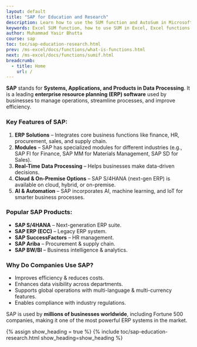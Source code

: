 ```yaml
---
layout: default
title: "SAP for Education and Research"
description: Learn how to use the SUM function and AutoSum in Microsoft Excel to quickly add values across cells, columns, or rows. Includes syntax, examples, and tips for efficient usage.
keywords: Excel SUM function, how to use SUM in Excel, Excel functions guide, Excel SUM formula, Excel add cells, Excel basics, Excel tutorials, Microsoft Excel functions, SUM formula examples
author: Muhammad Yasir Bhutta
course: sap
toc: toc/sap-education-research.html
prev: /ms-excel/docs/functions/what-is-functions.html
next: /ms-excel/docs/functions/sumif.html
breadcrumb:
  - title: Home
    url: /
---
```


**SAP** stands for **Systems, Applications, and Products in Data Processing**. It is a leading **enterprise resource planning (ERP) software** used by businesses to manage operations, streamline processes, and improve efficiency.  

### **Key Features of SAP:**
1. **ERP Solutions** – Integrates core business functions like finance, HR, procurement, sales, and supply chain.
2. **Modules** – SAP has specialized modules for different industries (e.g., SAP FI for Finance, SAP MM for Materials Management, SAP SD for Sales).
3. **Real-Time Data Processing** – Helps businesses make data-driven decisions.
4. **Cloud & On-Premise Options** – SAP S/4HANA (next-gen ERP) is available on cloud, hybrid, or on-premise.
5. **AI & Automation** – SAP incorporates AI, machine learning, and IoT for smarter business processes.

### **Popular SAP Products:**
- **SAP S/4HANA** – Next-generation ERP suite.
- **SAP ERP (ECC)** – Legacy ERP system.
- **SAP SuccessFactors** – HR management.
- **SAP Ariba** – Procurement & supply chain.
- **SAP BW/BI** – Business intelligence & analytics.

### **Why Do Companies Use SAP?**
- Improves efficiency & reduces costs.
- Enhances data visibility across departments.
- Supports global operations with multi-language & multi-currency features.
- Enables compliance with industry regulations.

SAP is used by **millions of businesses worldwide**, including Fortune 500 companies, making it one of the most powerful ERP systems in the market.  

{% assign show_heading = true %}
{% include toc/sap-education-research.html show_heading=show_heading %}